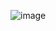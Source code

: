 ![image](https://github-readme-stats.vercel.app/api?username=anuraghazra&theme=nord&show_icons=true)
